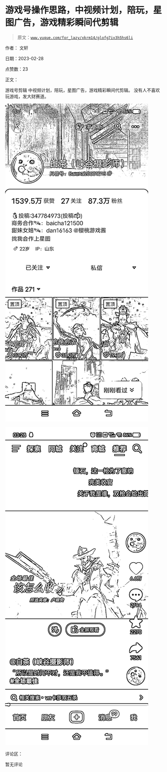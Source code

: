 # 游戏号操作思路，中视频计划，陪玩，星图广告，游戏精彩瞬间代剪辑

> 原文：[`www.yuque.com/for_lazy/xkrm14/glofg7iv3h5hs6li`](https://www.yuque.com/for_lazy/xkrm14/glofg7iv3h5hs6li)

作者： 文轩 

日期：2023-02-28 

点赞数：23 

正文： 

游戏号剪辑 中视频计划，陪玩，星图广告，游戏精彩瞬间代剪辑。 没有人不喜欢玩游戏，发大财赛道。 

![](img/32da6c406fa7697e06f7b98ab43a177a.png)  

![](img/2114b9128d4dccfa5910493d9c7d517e.png)  

评论区： 

暂无评论 

